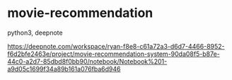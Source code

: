 # movie-recommendation

python3, deepnote


https://deepnote.com/workspace/ryan-f8e8-c61a72a3-d6d7-4466-8952-f6d2bfe2463e/project/movie-recommendation-system-90da08f5-b87e-44c0-a2d7-85dbd8f0bb90/notebook/Notebook%201-a9d05c1699f34a89b161a076fba6d946
